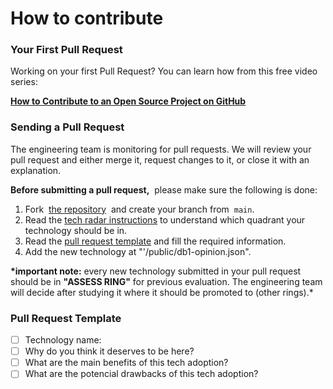 # How to contribute

### Your First Pull Request

Working on your first Pull Request? You can learn how from this free video series:

**[How to Contribute to an Open Source Project on GitHub](https://egghead.io/courses/how-to-contribute-to-an-open-source-project-on-github)**

### Sending a Pull Request

The engineering team is monitoring for pull requests. We will review your pull request and either merge it, request changes to it, or close it with an explanation.

**Before submitting a pull request,**  please make sure the following is done:

1. Fork  [the repository](https://github.com/db1group/dgs-tech-radar)  and create your branch from  `main`.
2. Read the [tech radar instructions](https://techradar.db1.com.br/help-and-about-tech-radar.html) to understand which quadrant your technology should be in.
3. Read the [pull request template](#pull-request-template) and fill the required information.
4. Add the new technology at "'/public/db1-opinion.json".

**\*important note:** every new technology submitted in your pull request should be in **"ASSESS RING"** for previous evaluation. The engineering team will decide after studying it where it should be promoted to (other rings).\*

### Pull Request Template

- [ ] Technology name:
- [ ] Why do you think it deserves to be here?
- [ ] What are the main benefits of this tech adoption?
- [ ] What are the potencial drawbacks of this tech adoption?
